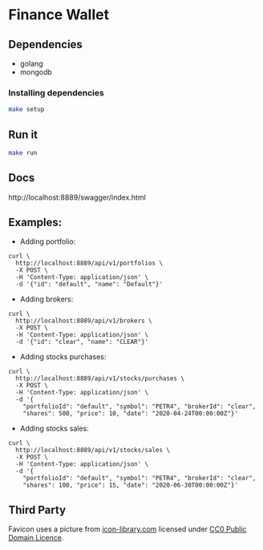 # Finance Wallet

## Dependencies

* golang
* mongodb

### Installing dependencies

```bash
make setup
```

## Run it

```bash
make run
```

## Docs

http://localhost:8889/swagger/index.html

## Examples:

* Adding portfolio:
```curlrc
curl \
  http://localhost:8889/api/v1/portfolios \
  -X POST \
  -H 'Content-Type: application/json' \
  -d '{"id": "default", "name": "Default"}'
```

* Adding brokers:
```curlrc
curl \
  http://localhost:8889/api/v1/brokers \
  -X POST \
  -H 'Content-Type: application/json' \
  -d '{"id": "clear", "name": "CLEAR"}'
```

* Adding stocks purchases:
```curlrc
curl \
  http://localhost:8889/api/v1/stocks/purchases \
  -X POST \
  -H 'Content-Type: application/json' \
  -d '{
    "portfolioId": "default", "symbol": "PETR4", "brokerId": "clear",
    "shares": 500, "price": 10, "date": "2020-04-24T00:00:00Z"}'
```

* Adding stocks sales:
```curlrc
curl \
  http://localhost:8889/api/v1/stocks/sales \
  -X POST \
  -H 'Content-Type: application/json' \
  -d '{
    "portfolioId": "default", "symbol": "PETR4", "brokerId": "clear",
    "shares": 100, "price": 15, "date": "2020-06-30T00:00:00Z"}'
```

## Third Party

Favicon uses a picture from [icon-library.com][icon-library]
licensed under [CC0 Public Domain Licence][cco].

[icon-library]: http://icon-library.com/icon/icon-finance-15.html
[cco]: https://creativecommons.org/share-your-work/public-domain/cc0/
